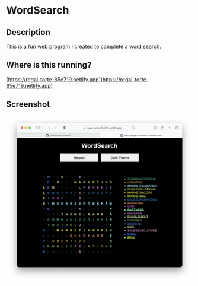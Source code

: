 # WordSearch

## Description

This is a fun web program I created to complete a word search. 

## Where is this running?

[https://regal-torte-85e719.netlify.app](https://regal-torte-85e719.netlify.app)

## Screenshot

<img src="screenshot.png"/>
